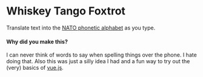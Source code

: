 Whiskey Tango Foxtrot
=====================

Translate text into the [NATO phonetic alphabet](https://en.wikipedia.org/wiki/NATO_phonetic_alphabet) as you type.

#### Why did you make this?

I can never think of words to say when spelling things over the phone. I hate doing that. Also this was just a silly idea I had and a fun way to try out the (very) basics of [vue.js](http://vuejs.org/).